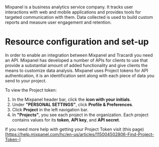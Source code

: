 Mixpanel is a business analytics service company. It tracks user interactions with web and mobile applications and
provides tools for targeted communication with them. Data collected is used to build custom reports and measure user
engagement and retention.

# Resource configuration and set-up

In order to enable an integration between Mixpanel and Tracardi you need an API. Mixpanel has developed a number of APIs
for clients to use that provide a substantial amount of added functionality and give clients the means to customize data
analysis. Mixpanel uses Project tokens for API authentication, it is an identification sent along with each piece of
data you send to your project.

To view the Project token:

1. In the Mixpanel header bar, click the __icon with your initials__.
2. Under __"PERSONAL SETTINGS"__, click __Profile & Preferences__.
3. Click __Project__ in the left navigation bar.
4. In __"Projects"__, you see each project in the organization. Each project contains values for its __token__, __API
   key__, and __API secret__.

If you need more help with getting your Project Token visit (this
page)[https://help.mixpanel.com/hc/en-us/articles/115004502806-Find-Project-Token-]
